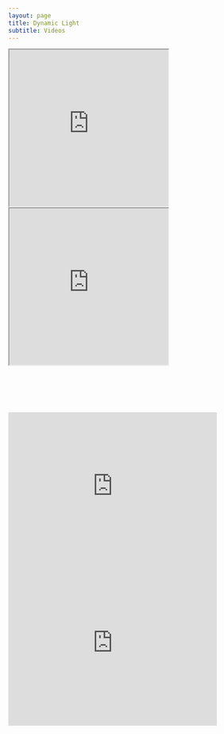 ```yaml
---
layout: page
title: Dynamic Light
subtitle: Videos
---
```


<div style="float:left;width:auto;margin-right:14px;"> 
  <iframe src="https://www.youtube.com/embed/BhNg6djiNUo?autoplay=1&loop=1"
          width="320" height="315" allow="autoplay; encrypted-media" allowfullscreen>
  </iframe>
</div>

<div style="float:left;width:auto;"> 
  <iframe src="https://www.youtube.com/embed/9eUf1SX7Jcc?autoplay=1&loop=1"
          width="320" height="315" allow="autoplay; encrypted-media" allowfullscreen>
  </iframe>
</div> <div style="clear:both;height:1em;"></div>

<br> <br> <br>

<div>
  <iframe src="https://www.youtube.com/embed/BhNg6djiNUo?autoplay=1&loop=1"
    width="420" height="315" frameborder="0" allow="autoplay; encrypted-media" allowfullscreen>
  </iframe>
  <iframe src="https://www.youtube.com/embed/9eUf1SX7Jcc?autoplay=1&loop=1"
    width="420" height="315" frameborder="0" allow="autoplay; encrypted-media" allowfullscreen>
  </iframe>
</div>




<!--
autoplay=1&
<div style="position:relative;height:0;padding-bottom:10%">
  <iframe src="https://www.youtube.com/embed/BhNg6djiNUo?autoplay=1&loop=1"
    width="420" height="315" frameborder="0" allow="autoplay; encrypted-media" allowfullscreen>
  </iframe>
</div>
-->
